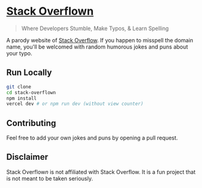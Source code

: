 # [Stack Overflown](https://stackoverflown.com)

> Where Developers Stumble, Make Typos, & Learn Spelling

A parody website of [Stack Overflow](https://stackoverflow.com). If you happen to misspell the domain name, you'll be welcomed with random humorous jokes and puns about your typo.

## Run Locally

```sh
git clone
cd stack-overflown
npm install
vercel dev # or npm run dev (without view counter)
```

## Contributing
Feel free to add your own jokes and puns by opening a pull request.

## Disclaimer
Stack Overflow*n* is not affiliated with Stack Overflow. It is a fun project that is not meant to be taken seriously.
